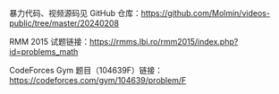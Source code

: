暴力代码、视频源码见 GitHub 仓库：https://github.com/Molmin/videos-public/tree/master/20240208

RMM 2015 试题链接：https://rmms.lbi.ro/rmm2015/index.php?id=problems_math

CodeForces Gym 题目（104639F）链接：https://codeforces.com/gym/104639/problem/F
